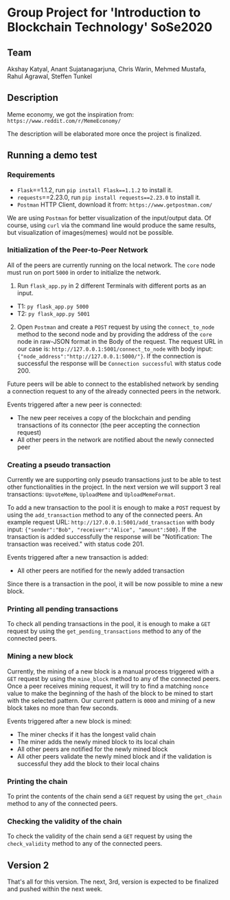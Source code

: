 # Group Project for 'Introduction to Blockchain Technology' SoSe2020

## Team 
Akshay Katyal, Anant Sujatanagarjuna, Chris Warin, Mehmed Mustafa, Rahul Agrawal, Steffen Tunkel

## Description
Meme economy, we got the inspiration from: `https://www.reddit.com/r/MemeEconomy/`

The description will be elaborated more once the project is finalized.

## Running a demo test
### Requirements
- `Flask`==1.1.2, run `pip install Flask==1.1.2` to install it.
- `requests`==2.23.0, run `pip install requests==2.23.0` to install it.
- `Postman` HTTP Client, download it from: `https://www.getpostman.com/`

We are using `Postman` for better visualization of the input/output data. Of course, using `curl` via the command line would produce the same results, but visualization of images(memes) would not be possible.

### Initialization of the Peer-to-Peer Network
All of the peers are currently running on the local network. The `core` node must run on port `5000` in order to initialize the network.

1. Run `flask_app.py` in 2 different Terminals with different ports as an input.
- T1: `py flask_app.py 5000`
- T2: `py flask_app.py 5001`

2. Open `Postman` and create a `POST` request by using the `connect_to_node` method to the second node and by providing the address of the `core` node in raw-JSON format in the Body of the request. The request URL in our case is: `http://127.0.0.1:5001/connect_to_node` with body input: `{"node_address":"http://127.0.0.1:5000/"}`. If the connection is successful the response will be `Connection successful` with status code 200. 

Future peers will be able to connect to the established network by sending a connection request to any of the already connected peers in the network. 

Events triggered after a new peer is connected:
- The new peer receives a copy of the blockchain and pending transactions of its connector (the peer accepting the connection request)
- All other peers in the network are notified about the newly connected peer

### Creating a pseudo transaction
Currently we are supporting only pseudo transactions just to be able to test other functionalities in the project. In the next version we will support 3 real transactions: `UpvoteMeme`, `UploadMeme` and `UploadMemeFormat`.

To add a new transaction to the pool it is enough to make a `POST` request by using the `add_transaction` method to any of the connected peers. An example request URL: `http://127.0.0.1:5001/add_transaction` with body input: `{"sender":"Bob", "receiver":"Alice", "amount":500}`. If the transaction is added successfully the response will be "Notification: The transaction was received." with status code 201.

Events triggered after a new transaction is added:
- All other peers are notified for the newly added transaction

Since there is a transaction in the pool, it will be now possible to mine a new block.

### Printing all pending transactions
To check all pending transactions in the pool, it is enough to make a `GET` request by using the `get_pending_transactions` method to any of the connected peers.

### Mining a new block
Currently, the mining of a new block is a manual process triggered with a `GET` request by using the `mine_block` method to any of the connected peers. Once a peer receives mining request, it will try to find a matching `nonce` value to make the beginning of the hash of the block to be mined to start with the selected pattern. Our current pattern is `0000` and mining of a new block takes no more than few seconds.

Events triggered after a new block is mined:
- The miner checks if it has the longest valid chain
- The miner adds the newly mined block to its local chain
- All other peers are notified for the newly mined block
- All other peers validate the newly mined block and if the validation is successful they add the block to their local chains

### Printing the chain
To print the contents of the chain send a `GET` request by using the `get_chain` method to any of the connected peers.

### Checking the validity of the chain
To check the validity of the chain send a `GET` request by using the `check_validity` method to any of the connected peers.

## Version 2
That's all for this version. The next, 3rd, version is expected to be finalized and pushed within the next week.